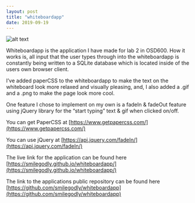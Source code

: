 ```yaml
---
layout: post
title: "whiteboardapp"
date: 2019-09-19
---
```

![alt text](https://awesomeresponsibility.files.wordpress.com/2019/09/capture.png?w=1108)

Whiteboardapp is the application I have made for lab 2 in OSD600. How it works is, all input that the user types through into the whiteboardapp is constantly being written to a SQLite database which is located inside of the users own browser client.

I’ve added paperCSS to the whiteboardapp to make the text on the whiteboard look more relaxed and visually pleasing, and, I also added a .gif and a .png to make the page look more cool.

One feature I chose to implement on my own is a fadeIn & fadeOut feature using jQuery library for the “start typing” text & gif when clicked on/off.

You can get PaperCSS at 
[https://www.getpapercss.com/](https://www.getpapercss.com/)

You can use jQuery at
[https://api.jquery.com/fadeIn/](https://api.jquery.com/fadeIn/)

The live link for the application can be found here 
[https://smilegodly.github.io/whiteboardapp/](https://smilegodly.github.io/whiteboardapp/)

The link to the applications public repository can be found here [https://github.com/smilegodly/whiteboardapp](https://github.com/smilegodly/whiteboardapp)

